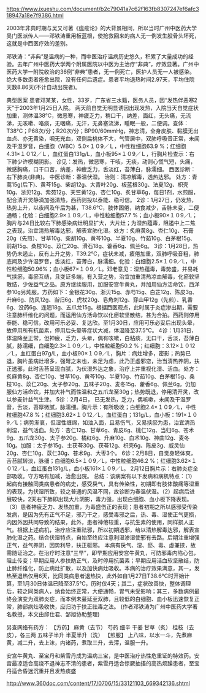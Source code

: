 <!--
 * @Author: your name
 * @Date: 2020-01-21 10:54:43
 * @LastEditTime : 2020-01-27 13:54:22
 * @LastEditors  : Please set LastEditors
 * @Description: In User Settings Edit
 * @FilePath: /undefined/Users/gdl/Desktop/2003年Sars病例治疗药方.md
 -->
https://www.ixueshu.com/document/b2c79041a7c62f163fb8307247ef6afc318947a18e7f9386.html

2003年非典时期与吴又可著《瘟疫论》的大背景相同，所以当时广州中医药大学吴门医派传人——邓铁涛重用板蓝根，使抢救回来的病人无一例发生股骨头坏死，这就是中西医疗效的差别。

邓铁涛：“非典”是温病的一种，而中医治疗温病历史悠久，积累了大量成功的经验。去年广州中医药大学两个附属医院以中医为主治疗“非典”，疗效显著。广州中医药大学一附院收治的36例“非典”患者，无一例死亡，医护人员无一人被感染。绝大多数患者痊愈出院，没有任何后遗症。患者平均退热时间2.97天，平均住院天数8.86天(不计自动出院者)。

典型医案
患者邓某某，女性，33岁，广东省三水籍，医务人员，因“发热伴恶寒2天”于2003年1月25日入院。
两天前自觉无明显诱因出现发热，入院当天自觉症状加重，测体温38℃，微恶寒，神疲乏力，稍口干，纳差，面红，无头痛，无流涕，无咳嗽、咯痰，无咽痛，无汗，无鼻塞流涕，睡眠一般，二便调。查体：T38℃；P68次/分；R20次/分；BP90/60mmHg，神志清，全身皮肤、黏膜无出血点、亦无黄染，咽无充血，双侧扁桃体不大，气管居中，双肺呼吸音正常，未闻及干湿罗音，白细胞（WBC）5.0×１０9／Ｌ，中性粒细胞63.9 %；红细胞4.31×１０12／Ｌ，血红蛋白131g/L，血小板95×１０9／Ｌ，行胸片检查示：右下肺少许模糊阴影。
诊见：发热，微恶寒，干咳，无痰，动则心慌气短，头痛，微感胸痛，口干口苦，纳差，神疲乏力，舌淡红，苔薄白，脉濡细。
西医诊断：右下肺炎(非典)。
中医诊断：春温伏湿。
治则：清凉解毒，透热达邪。
处方：青蒿15g(后下)、黄芩15g、柴胡12g、大青叶20g、板蓝根30g、法夏12g、枳壳10g、浙贝12g、紫苑12g、天竺黄12g、杏仁10g、炙甘草6g，每日1剂，水煎服，配合清开灵静滴加强清热，西药则投以泰能、稳可信。
2诊：1月27日，仍发热，热势上升，以夜间及午后为甚，T38.6℃，肢体困倦，纳食减少，舌脉未变，二便通畅；化验：白细胞2.9×１０9／L，中性粒细胞57.7 %；血小板90×１０9／L；胸片与24日比较右下肺感染病灶明显扩大，大片灶；为湿热蕴毒，阻遏中上二焦之表现，治宜清热解毒达邪，解表宣肺化湿。处方：炙麻黄8g、杏仁10g、石膏20g（先煎）、甘草10g、柴胡10g、黄芩10g、半夏10g、竹茹10g、白茅根15g、前胡15g、桑枝10g、苡仁20g、滑石18g、藿香6g、佩兰6g。
3诊：1月28日，热势仍未遏止，反有上升之势，T39.2℃，症状未减，疲倦加重，双肺呼吸音粗，肺底闻及少许湿罗音，舌淡红，苔薄白，脉濡细。化验：白细胞2.5×１０9／L，中性粒细胞50.96%；血小板67×１０9／L。邓老意见：湿热蕴毒，毒势盛，并易耗气挟瘀，毒瘀互结，且变证多端，有入营之势，治宜加重清热凉血解毒，化瘀软坚散结，少佐益气之品。原方继续服用，加服安宫牛黄丸，并加用仙方活命饮，西洋参10g另炖服。方药如下：金银花30g、浙贝15g、赤芍15g、白芷12g、陈皮3g、升麻6g、防风12g、当归6g、虎杖20g、皂角刺12g、穿山甲12g（先煎）、乳香6g、没药6g、连翘18g、五爪龙15g。根据西医观点，此时属于炎症渗出期，需要注意肺纤维化的问题，而运用仙方活命饮以化瘀软坚散结，甚为合拍。西药则停用泰能、稳可信，改用可乐必妥、复达欣。至1月30日，应用可乐必妥后出现头晕，故停用所有抗菌素，停用后头晕等症状大减，体温降至37.5℃。
4诊：1月31日，体温降至正常，但神疲，乏力，头晕，偶有咳嗽，白粘痰，无口干，舌淡，苔薄白腻，脉濡细，白细胞2.3×１０9／L，中性粒细胞50.2 %；红细胞：3.12×１０12／L，血红蛋白97g/L，血小板90×１０9／L，胸片：病灶增多，密影；热势已退，胸片虽病灶增多，强弩之末也，未足为虑，此乃正虚邪恋，治当清热养阴，扶正透邪，此时舌苔呈现白腻，为伏湿外达之象，治疗上并重视化湿、活血。处方：炙麻黄8g、杏仁10g、甘草10g、黄芩10g、半夏10g、竹茹10g、白茅根15g、桑枝10g、苡仁20g、太子参20g、五味子20g、麦冬15g、藿香6g、佩兰6g，仍加服仙方活命饮，并加大补气而性温和之五爪龙至30g；热势既退，停用清开灵，改以参麦针益气生津。
5诊：2月4日， 已无发热，乏力，偶咳嗽，未闻及干湿罗音，舌淡，苔厚微腻，脉濡细。胸片示：有所吸收；白细胞2.4×１０9／L，中性粒细胞47.8 %；红细胞3.62×１０12／L，血红蛋白；131g/L，血小板：191×１０9／L；病势渐衰，但湿性缠绵，如油入面，且易伤气，又易挟瘀为患，治宜清热利湿，益气活血。处方：杏仁12g、甘草6g、青皮6g、桃仁12g、当归6g、苍术9g、五爪龙30g、太子参20g、橘红6g、升麻10g、白术10g、神曲12g、麦冬10g。加服：太子参15g、土茯苓30g、茯苓12g、枳壳6g、陈皮3g、威灵仙20g、杏仁10g、苡仁30g、苍术9g、大枣3个。
6诊：2月8日，自觉身轻体爽，舌苔腻转淡，脉细；白细胞6.5×１０9／L，中性粒细胞46.2 %；红细胞3.62×１０12／L，血红蛋白131g/L，血小板161×１０9／L。
2月12日胸片示：右肺炎症全部吸收。守方略有加减，治愈出院。
总结：该病案有以下发病和病机特点：（1）起病有接触同类病患者的病史，感受戾气，具有传染性，初期即有肢体酸痛等湿重的表现，为伏湿所致，较之普通的风温不同，故诊断为春温伏湿。（2）起病后进展较快，2天右下肺即出现大片阴影，毒力强，出现白细胞、血小板下降表现。（3）患者神疲乏力、发热加重，为毒盛伤正的表现；患者初期之所以感邪受传染发病，是因为先有正气不足，邪乃干之，感受毒邪之后，热、毒、湿使正气更损，内因外因共同导致的结果，此外，患者神倦较重，与抗生素的使用，同样损人正气。根据上述病机，治疗应注重祛邪，所以初期透邪，给以清热解毒达邪，解表宣肺化湿之药。结合伏湿特点，自始至终应注意利湿渗湿使邪有去路。后期注重增强正气，益气养阴，因势利导，扶正驱邪。
本病有戾气、湿、瘀、毒、虚兼挟，故需随证治之。在治疗时注意“三早”，即早期应用安宫牛黄丸，可防邪毒内陷心包，阻止传变；早期应用人参扶助正气，及时停用抗菌素；早期应用活血软坚散结，防止肺纤维化，防止病灶扩散，以及加快病灶吸收。本病的治疗效果满意，其一，发热至退热仅用6天，比同类病患者退热快，此外如自1月27日T38.6℃时开始计算，至1月30日体温已降至37.5℃，历时仅4天；其二，症状改善快，整体调理后，较之同类病人，纳食始终正常，大便通畅，胃气未受影响；其三，多数病例最终会演变为双肺炎症，而本例未蔓延至双肺，且较低的白细胞、血小板迅速恢复正常，肺部病灶吸收快，应归功于扶正祛毒之法。
(作者邓铁涛为广州中医药大学著名教授，本文由邱仕君、邹旭协助整理)


另查网络有药方：
【方药】 麻黄（去节） 芍药 细辛 干姜 甘草（炙） 桂枝（去皮），各三两 五味子半升 半夏半升（洗） 【煎服】 上八味，以水一斗，先煮麻黄，减二升，去上沫，内诸药，煮取三升，去滓，温服一升。

安宫牛黄丸、至宝丹和紫雪丹成为温病三宝，是中医治疗热性危重证的特效药。安宫最凉适合高烧不退神志不清的患者，紫雪丹适合惊厥抽搐的高热烦躁患者，至宝丹适合昏迷沉重并且发热痰盛

http://www.360doc.com/content/17/0706/15/33121103_669342136.shtml
